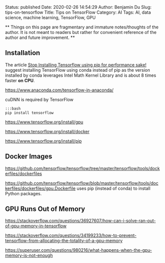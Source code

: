Status: published
Date: 2020-02-26 14:54:29
Author: Benjamin Du
Slug: tips-on-tensorflow
Title: Tips on TensorFlow
Category: AI
Tags: AI, data science, machine learning, TensorFlow, GPU

**
Things on this page are fragmentary and immature notes/thoughts of the author.
It is not meant to readers but rather for convenient reference of the author and future improvement.
**

## Installation

The article
[Stop Installing Tensorflow using pip for performance sake!](https://towardsdatascience.com/stop-installing-tensorflow-using-pip-for-performance-sake-5854f9d9eb0c)
suggest installing TensorFlow using conda instead of pip
as the version installed by conda leverages Intel Math Kernel Library 
and is about 8 times faster **on CPU**.

https://www.anaconda.com/tensorflow-in-anaconda/


cuDNN is required by TensorFlow

    :::bash
    pip install tensorflow

https://www.tensorflow.org/install/gpu

https://www.tensorflow.org/install/docker

https://www.tensorflow.org/install/pip

## Docker Images

https://github.com/tensorflow/tensorflow/tree/master/tensorflow/tools/dockerfiles/dockerfiles


https://github.com/tensorflow/tensorflow/blob/master/tensorflow/tools/dockerfiles/dockerfiles/gpu.Dockerfile
uses pip (instead of conda) to install Python packages.

## GPU Runs Out of Memory

https://stackoverflow.com/questions/36927607/how-can-i-solve-ran-out-of-gpu-memory-in-tensorflow

https://stackoverflow.com/questions/34199233/how-to-prevent-tensorflow-from-allocating-the-totality-of-a-gpu-memory

https://superuser.com/questions/980216/what-happens-when-the-gpu-memory-is-not-enough
